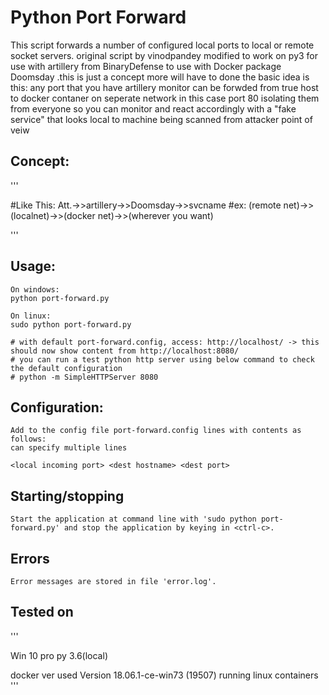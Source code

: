 # Python Port Forward
This script forwards a number of configured local ports to local or remote socket servers.
original script by vinodpandey modified to work on py3 for use with artillery from BinaryDefense
to use with Docker package Doomsday .this is just a concept more will have to done
the basic idea is this: any port that you have artillery monitor can be forwded from true host
to docker contaner on seperate network  in this case port 80 isolating them from everyone so you can 
monitor and react accordingly with a "fake service" that looks local to machine being scanned from 
attacker point of veiw
## Concept:
'''

#Like This:  Att.->>artillery->>Doomsday->>svcname
#ex:        (remote net)->>(localnet)->>(docker net)->>(wherever you want)
        
'''
## Usage:
```
On windows:
python port-forward.py

On linux:
sudo python port-forward.py

# with default port-forward.config, access: http://localhost/ -> this should now show content from http://localhost:8080/
# you can run a test python http server using below command to check the default configuration
# python -m SimpleHTTPServer 8080
```

## Configuration:
```
Add to the config file port-forward.config lines with contents as follows:
can specify multiple lines

<local incoming port> <dest hostname> <dest port>
```

## Starting/stopping
```
Start the application at command line with 'sudo python port-forward.py' and stop the application by keying in <ctrl-c>.
```

## Errors
```
Error messages are stored in file 'error.log'.
```


## Tested on
'''

Win 10 pro 
py 3.6(local)

docker ver used
Version 18.06.1-ce-win73 (19507)
running linux containers
'''
